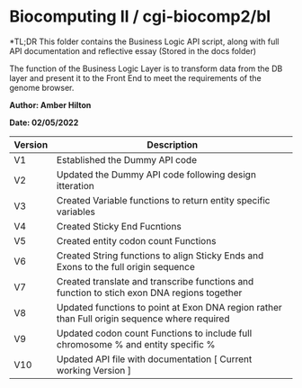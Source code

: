 Biocomputing II / cgi-biocomp2/bl
=================================

*TL;DR This folder contains the Business Logic API script, along with full API documentation and reflective essay (Stored in the docs folder)

The function of the Business Logic Layer is to transform data from the DB layer and present it to the Front End to meet the requirements of the genome browser.

**Author: Amber Hilton**

**Date: 02/05/2022**

| Version | Description |
| --- | ----------- |
| V1  | Established the Dummy API code |
| V2  | Updated the Dummy API code following design itteration |
| V3  | Created Variable functions to return entity specific variables |
| V4  | Created Sticky End Fucntions |
| V5  | Created entity codon count Functions |
| V6  | Created String functions to align Sticky Ends and Exons to the full origin sequence| 
| V7  | Created translate and transcribe functions and function to stich exon DNA regions together |
| V8  | Updated functions to point at Exon DNA region rather than Full origin sequence where required |
| V9  | Updated codon count Functions to include full chromosome % and entity specific %  |
| V10 | Updated API file with documentation [ Current working Version ] |


